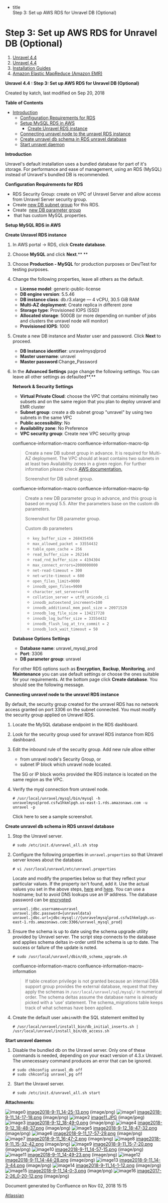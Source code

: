   - title  
    Step 3: Set up AWS RDS for Unravel DB (Optional)

# Step 3: Set up AWS RDS for Unravel DB (Optional)

<div id="page" class="container">

<div id="main" class="container aui-page-panel">

<div id="main-header" class="container">

<div id="breadcrumb-section" class="container">

1.  [Unravel 4.4](index.html)
2.  [Unravel 4.4](Unravel-4.4_541197025.html)
3.  [Installation Guides](Installation-Guides_541393730.html)
4.  [Amazon Elastic MapReduce (Amazon EMR)](591528087.html)

</div>

**Unravel 4.4 : Step 3: Set up AWS RDS for Unravel DB (Optional)**

</div>

<div id="content" class="container view">

<div class="container page-metadata">

Created by katch, last modified on Sep 20, 2018

</div>

<div id="main-content" class="container wiki-content group">

<div class="container panel">

<div class="container panelHeader">

**Table of
    Contents**

</div>

<div class="container panelContent">

<div class="container toc-macro rbtoc1541196946004">

  - [Introduction](#Step3:SetupAWSRDSforUnravelDB\(Optional\)-Introduction)
      - [Configuration Requirements for
        RDS](#Step3:SetupAWSRDSforUnravelDB\(Optional\)-ConfigurationRequirementsforRDS)
      - [Setup MySQL RDS in
        AWS](#Step3:SetupAWSRDSforUnravelDB\(Optional\)-SetupMySQLRDSinAWS)
          - [Create Unravel RDS
            instance](#Step3:SetupAWSRDSforUnravelDB\(Optional\)-CreateUnravelRDSinstance)
      - [Connecting unravel node to the unravel RDS
        instance](#Step3:SetupAWSRDSforUnravelDB\(Optional\)-ConnectingunravelnodetotheunravelRDSinstance)
      - [Create unravel db schema in RDS unravel
        database](#Step3:SetupAWSRDSforUnravelDB\(Optional\)-CreateunraveldbschemainRDSunraveldatabase)
      - [Start unravel
        daemon](#Step3:SetupAWSRDSforUnravelDB\(Optional\)-Startunraveldaemon)

</div>

</div>

</div>

**Introduction**

Unravel's default installation uses a bundled database for part of it's
storage. For performance and ease of management, using an RDS (MySQL)
instead of Unravel's bundled DB is recommended. 

**Configuration Requirements for RDS**

  - RDS Security Group: create on VPC of Unravel Server and allow access
    from Unravel Server security group.
  - Create [new DB subnet
    group](#Step3:SetupAWSRDSforUnravelDB\(Optional\)-dbSubnetGroup) for
    this RDS.
  - Create  [new DB parameter
    group](#Step3:SetupAWSRDSforUnravelDB\(Optional\)-dbParameterGroup)
  -  that has custom MySQL properties.

**Setup MySQL RDS in AWS**

**Create Unravel RDS instance**

1.  In AWS portal → RDS, click **Create database**.

2.  Choose **MySQL** and click **Next**.\*\* \*\*

3.  Choose **Production - MySQL** for production purposes or Dev/Test
    for testing purposes.

4.  Change the following properties, leave all others as the default.
    
    <div class="container">
    
      - **License model**: generic-public-license
      - **DB engine version**: 5.5.46
      - **DB instance class**: db.r3.xlarge — 4 vCPU, 30.5 GiB RAM
      - **Multi-AZ deployment**: Create replica in different zone
      - **Storage type**: Provisioned IOPS (SSD)
      - **Allocated storage**: 500GB (or more depending on number of
        jobs and clusters the unravel node will monitor)
      - **Provisioned IOPS**: 1000
    
    </div>

5.  Create a new DB instance and Master user and password. Click
    **Next** to proceed.
    
    <div class="container">
    
      - **DB Instance identifier**: unravelmysqlprod
      - **Master username**: unravel
      - **Master password**:Change\_Password
    
    </div>

6.  In the **Advanced Settings** page change the following settings. You
    can leave all other settings as defaulted**.**
    
    <div class="container">
    
    **Network & Security Settings**
    
      - **Virtual Private Cloud**: choose the VPC that contains
        minimally two subsets and on the same region that you plan to
        deploy unravel and EMR cluster
      - **Subnet group**: create a db subnet group "unravel" by using
        two subnets in the same VPC
      - **Public accessibility**: No
      - **Availability zone**: No Preference
      - **VPC security group**: Create new VPC security group
    
    </div>
    
    <div class="container">
    
    </div>
    
    confluence-information-macro confluence-information-macro-tip
    
    > 
    > 
    > <div class="container confluence-information-macro-body">
    > 
    > Create a new DB subnet group in advance. It is required for
    > Multi-AZ deployment. The VPC should at least contains two subnets
    > in at least two Availability zones in a given region. For further
    > information please check [AWS
    > documentation.](https://docs.aws.amazon.com/AmazonRDS/latest/UserGuide/USER_VPC.WorkingWithRDSInstanceinaVPC.html)
    > 
    > <div id="expander-1891695790" class="container expand-container">
    > 
    > <div id="expander-control-1891695790" class="container expand-control">
    > 
    > Screenshot for DB subnet
    > group.
    > 
    > </div>
    > 
    > <div id="expander-content-1891695790" class="container expand-content">
    > 
    > </div>
    > 
    > </div>
    > 
    > </div>
    
    <div class="container">
    
    </div>
    
    confluence-information-macro confluence-information-macro-tip
    
    > 
    > 
    > <div class="container confluence-information-macro-body">
    > 
    > Create a new DB parameter group in advance, and this group is
    > based on mysql 5.5. Alter the parameters base on the custom db
    > parameters.
    > 
    > <div id="expander-870479093" class="container expand-container">
    > 
    > <div id="expander-control-870479093" class="container expand-control">
    > 
    > Screenshot for DB parameter
    > group.
    > 
    > </div>
    > 
    > <div id="expander-content-870479093" class="container expand-content">
    > 
    > </div>
    > 
    > </div>
    > 
    > <div id="expander-2134281034" class="container expand-container">
    > 
    > <div id="expander-control-2134281034" class="container expand-control">
    > 
    > Custom db
    > parameters
    > 
    > </div>
    > 
    > <div id="expander-content-2134281034" class="container expand-content">
    > 
    >   - `key_buffer_size = 268435456`
    >   - `max_allowed_packet = 33554432`
    >   - `table_open_cache = 256`
    >   - `read_buffer_size = 262144`
    >   - `read_rnd_buffer_size = 4194304`
    >   - `max_connect_errors=2000000000`
    >   - `net-read-timeout = 300`
    >   - `net-write-timeout = 600`
    >   - `open_files_limit=9000`
    >   - `innodb_open_files=9000`
    >   - `character_set_server=utf8`
    >   - `collation_server = utf8_unicode_ci`
    >   - `innodb_autoextend_increment=100`
    >   - `innodb_additional_mem_pool_size = 20971520`
    >   - `innodb_log_file_size = 134217728`
    >   - `innodb_log_buffer_size = 33554432`
    >   - `innodb_flush_log_at_trx_commit = 2`
    >   - `innodb_lock_wait_timeout = 50`
    > 
    > </div>
    > 
    > </div>
    > 
    > </div>
    
    <div class="container">
    
    **Database Options Settings**
    
      - **Database name**: unravel\_mysql\_prod
      - **Port**: 3306
      - **DB parameter group**: unravel
    
    </div>
    
    For other RDS options such as **Encryption**, **Backup**,
    **Monitoring**, and **Maintenance** you can use default settings or
    choose the ones suitable for your requirements. At the bottom page
    click **Create database**. You should see the following message.

**Connecting unravel node to the unravel RDS instance**

By default, the security group created for the unravel RDS has no
network access granted on port 3306 on the subnet connected. You must
modify the security group applied on Unravel RDS.

1.  Locate the MySQL database endpoint in the RDS dashboard. 

2.  Look for the security group used for unravel RDS instance from RDS
    dashboard.

3.  Edit the inbound rule of the security group. Add new rule allow
    either
    
    <div class="container">
    
      - from unravel node's Security Group, or
      - subnet IP block which unravel node located.
    
    The SG or IP block works provided the RDS instance is located on the
    same region as the VPC.  
    
    </div>

4.  Verify the myql connection from unravel
    node.
    
    <div class="container code panel pdl">
    
    <div class="container codeContent panelContent pdl">
    
    ``` sourceCode syntaxhighlighter-pre
    # /usr/local/unravel/mysql/bin/mysql -h unravelmysqlprod.csfw1hkmlpgh.us-east-1.rds.amazonaws.com -u unravel -p
    ```
    
    </div>
    
    </div>
    
    <div id="expander-778289300" class="container expand-container">
    
    <div id="expander-control-778289300" class="container expand-control">
    
    Click here to see a sample
    screenshot.
    
    </div>
    
    <div id="expander-content-778289300" class="container expand-content">
    
    </div>
    
    </div>

**Create unravel db schema in RDS unravel database**

1.  Stop the Unravel server.
    
    <div class="container code panel pdl">
    
    <div class="container codeContent panelContent pdl">
    
    ``` sourceCode syntaxhighlighter-pre
    # sudo /etc/init.d/unravel_all.sh stop
    ```
    
    </div>
    
    </div>

2.  Configure the following properties in `unravel.properties` so that
    Unravel server knows about the database.
    
    <div class="container code panel pdl">
    
    <div class="container codeContent panelContent pdl">
    
    ``` sourceCode syntaxhighlighter-pre
    # vi /usr/local/unravel/etc/unravel.properties
    ```
    
    </div>
    
    </div>
    
    Locate and modify the properties below so that they reflect your
    particular values. If the property isn't found, add it. Use the
    actual values you set in the above steps,
    [here](#Step3:SetupAWSRDSforUnravelDB\(Optional\)-dbEndpoint) and
    [here](#Step3:SetupAWSRDSforUnravelDB\(Optional\)-UserPass). You can
    use a hostname; but to avoid DNS lookups use an IP address. The
    database password can be
    [encrypted](Encrypting-Passwords-in-Unravel-Properties-and-Settings_541360893.html). 
    
    <div class="container code panel pdl">
    
    <div class="container codeContent panelContent pdl">
    
    ``` sourceCode syntaxhighlighter-pre
    unravel.jdbc.username=unravel
    unravel.jdbc.password={unraveldata}
    unravel.jdbc.url=jdbc:mysql://{unravelmysqlprod.csfw1hkmlpgh.us-east-1.rds.amazonaws.com:3306/unravel_mysql_prod}
    ```
    
    </div>
    
    </div>

3.  Ensure the schema is up to date using the schema upgrade utility
    provided by Unravel server. The script step connects to the database
    and applies schema deltas in-order until the schema is up to date.
    The success or failure of the update is noted.
    
    <div class="container code panel pdl">
    
    <div class="container codeContent panelContent pdl">
    
    ``` sourceCode syntaxhighlighter-pre
    # sudo /usr/local/unravel/dbin/db_schema_upgrade.sh
    ```
    
    </div>
    
    </div>
    
    <div class="container">
    
    </div>
    
    confluence-information-macro
    confluence-information-macro-information
    
    > 
    > 
    > <div class="container confluence-information-macro-body">
    > 
    > If table creation privilege is not granted because an internal DBA
    > support group provides the external database, request that they
    > apply the schemas in `/usr/local/unravel/sql/mysql/` in numerical
    > order. The schema deltas assume the database name is already
    > picked with a 'use' statement. The schema\_migrations table keeps
    > track of what schemas have been applied.
    > 
    > </div>

4.  Create the default user `admin`with the SQL statement emitted
    by
    
    <div class="container code panel pdl">
    
    <div class="container codeContent panelContent pdl">
    
    ``` sourceCode syntaxhighlighter-pre
    # /usr/local/unravel/install_bin/db_initial_inserts.sh | /usr/local/unravel/install_bin/db_access.sh
    ```
    
    </div>
    
    </div>

**Start unravel daemon**

1.  Disable the bundled db on the Unravel server. Only one of these
    commands is needed, depending on your exact version of 4.3.x
    Unravel. The unnecessary command produces an error that can be
    ignored.
    
    <div class="container code panel pdl">
    
    <div class="container codeContent panelContent pdl">
    
    ``` sourceCode syntaxhighlighter-pre
    # sudo chkconfig unravel_db off
    # sudo chkconfig unravel_pg off
    ```
    
    </div>
    
    </div>

2.   Start the Unravel server.
    
    <div class="container code panel pdl">
    
    <div class="container codeContent panelContent pdl">
    
    ``` sourceCode syntaxhighlighter-pre
    # sudo /etc/init.d/unravel_all.sh start
    ```
    
    </div>
    
    </div>

</div>

<div class="container pageSection group">

<div class="container pageSectionHeader">

**Attachments:**

</div>

<div class="container greybox">

![image0](images/icons/bullet_blue.gif)
[image2018-9-11\_14-25-13.png](attachments/591233047/591233050.png)
(image/png) ![image1](images/icons/bullet_blue.gif)
[image2018-9-11\_14-17-18.png](attachments/591233047/591233053.png)
(image/png) ![image2](images/icons/bullet_blue.gif)
[image11.JPG](attachments/591233047/591233056.jpg) (image/jpeg)
![image3](images/icons/bullet_blue.gif)
[image2018-9-12\_18-49-0.png](attachments/591233047/591233059.png)
(image/png) ![image4](images/icons/bullet_blue.gif)
[image2018-9-12\_18-48-37.png](attachments/591233047/591233062.png)
(image/png) ![image5](images/icons/bullet_blue.gif)
[image2018-9-12\_18-47-32.png](attachments/591233047/591233065.png)
(image/png) ![image6](images/icons/bullet_blue.gif)
[image2018-9-11\_17-57-29.png](attachments/591233047/591233068.png)
(image/png) ![image7](images/icons/bullet_blue.gif)
[image2018-9-11\_16-47-2.png](attachments/591233047/591233071.png)
(image/png) ![image8](images/icons/bullet_blue.gif)
[image2018-9-11\_15-32-42.png](attachments/591233047/591233074.png)
(image/png) ![image9](images/icons/bullet_blue.gif)
[image2018-9-11\_15-7-20.png](attachments/591233047/591233077.png)
(image/png) ![image10](images/icons/bullet_blue.gif)
[image2018-9-11\_14-57-15.png](attachments/591233047/591233080.png)
(image/png) ![image11](images/icons/bullet_blue.gif)
[image2018-9-11\_14-49-23.png](attachments/591233047/591233083.png)
(image/png) ![image12](images/icons/bullet_blue.gif)
[image2018-9-11\_14-44-28.png](attachments/591233047/591233086.png)
(image/png) ![image13](images/icons/bullet_blue.gif)
[image2018-9-11\_14-3-44.png](attachments/591233047/591233089.png)
(image/png) ![image14](images/icons/bullet_blue.gif)
[image2018-9-11\_14-1-12.png](attachments/591233047/591233092.png)
(image/png) ![image15](images/icons/bullet_blue.gif)
[image2018-9-11\_14-0-3.png](attachments/591233047/591233095.png)
(image/png) ![image16](images/icons/bullet_blue.gif)
[image2017-2-26\_0-20-12.png](attachments/591233047/591233098.png)
(image/png)

</div>

</div>

</div>

</div>

<div id="footer" class="container">

<div class="container section footer-body">

Document generated by Confluence on Nov 02, 2018 15:15

<div id="footer-logo" class="container">

[Atlassian](http://www.atlassian.com/)

</div>

</div>

</div>

</div>
